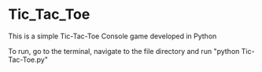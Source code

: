 # Tic_Tac_Toe
This is a simple Tic-Tac-Toe Console game developed in Python

To run, go to the terminal, navigate to the file directory and run "python Tic-Tac-Toe.py"
